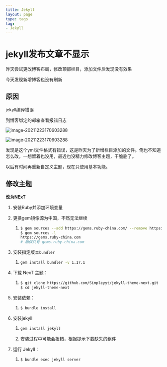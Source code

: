 ```yaml
---
title: Jekyll
layout: page 
type: tags 
tag: 
- Jekyll
---
```


# jekyll发布文章不显示

昨天尝试更改博客布局，修改顶部栏目，添加文件后发现没有效果

今天发现新增博客也没有刷新

## 原因

jekyll编译错误

到博客绑定的邮箱查看报错日志



![image-20211223170603288](https://github.com/modiman/modiman.github.io/blob/gh-pages/docs/_posts/imgs/image-20211115125643082.png?raw=true)



![image-20211223170603288](https://github.com/modiman/modiman.github.io/blob/gh-pages/docs/_posts/imgs/image-20211115125724429.png?raw=true)

发现是这个yml文件格式有错误，这是昨天为了新增栏目添加的文件。俺也不知道怎么改，一想留着也没用，最近也没精力修改博客主题，干脆删了。

以后有时间再重新自定义主题，现在只使用基本功能。



## 修改主题

**改为NExT**

1. 安装Ruby并添加环境变量

2. 更换gem镜像源为中国，不然无法继续

   1. ```bash
      $ gem sources --add https://gems.ruby-china.com/ --remove https://rubygems.org/
      $ gem sources -l
      https://gems.ruby-china.com
      # 确保只有 gems.ruby-china.com
      ```

3. 安装指定版本`bundler`

   1. ```bash
      gem install bundler -v 1.17.1
      ```

4. 下载 NexT 主题：

   1. ```bash
      $ git clone https://github.com/Simpleyyt/jekyll-theme-next.git
      $ cd jekyll-theme-next
      ```

5. 安装依赖： 

   1. ```bash
      $ bundle install
      ```

6. 安装jekyll

   1. ```bash
      gem install jekyll
      ```

   2. 安装过程中可能会报错，根据提示下载缺失的组件

7. 运行 Jekyll：

   1. ```bash
      $ bundle exec jekyll server
      ```

